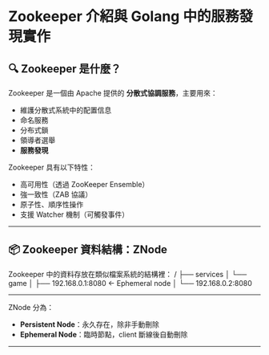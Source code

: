 # Zookeeper 介紹與 Golang 中的服務發現實作

## 🔍 Zookeeper 是什麼？
Zookeeper 是一個由 Apache 提供的 **分散式協調服務**，主要用來：

- 維護分散式系統中的配置信息
- 命名服務
- 分布式鎖
- 領導者選舉
- **服務發現**

Zookeeper 具有以下特性：
- 高可用性（透過 ZooKeeper Ensemble）
- 強一致性（ZAB 協議）
- 原子性、順序性操作
- 支援 Watcher 機制（可觸發事件）

---

## 📦 Zookeeper 資料結構：ZNode
Zookeeper 中的資料存放在類似檔案系統的結構裡：
/
├── services
│   └── game
│       ├── 192.168.0.1:8080   <- Ephemeral node
│       └── 192.168.0.2:8080

---
ZNode 分為：
- **Persistent Node**：永久存在，除非手動刪除
- **Ephemeral Node**：臨時節點，client 斷線後自動刪除

---